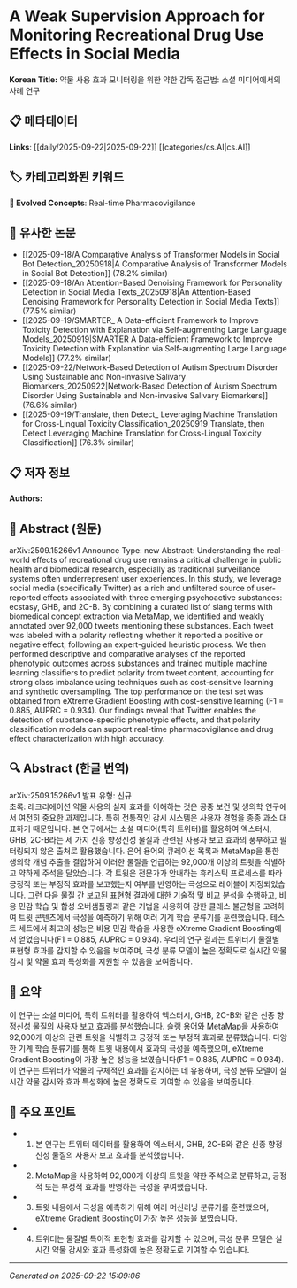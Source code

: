 # A Weak Supervision Approach for Monitoring Recreational Drug Use Effects in Social Media

**Korean Title:** 약물 사용 효과 모니터링을 위한 약한 감독 접근법: 소셜 미디어에서의 사례 연구

## 📋 메타데이터

**Links**: [[daily/2025-09-22|2025-09-22]] [[categories/cs.AI|cs.AI]]

## 🏷️ 카테고리화된 키워드
**🚀 Evolved Concepts**: Real-time Pharmacovigilance

## 🔗 유사한 논문
- [[2025-09-18/A Comparative Analysis of Transformer Models in Social Bot Detection_20250918|A Comparative Analysis of Transformer Models in Social Bot Detection]] (78.2% similar)
- [[2025-09-18/An Attention-Based Denoising Framework for Personality Detection in Social Media Texts_20250918|An Attention-Based Denoising Framework for Personality Detection in Social Media Texts]] (77.5% similar)
- [[2025-09-19/SMARTER_ A Data-efficient Framework to Improve Toxicity Detection with Explanation via Self-augmenting Large Language Models_20250919|SMARTER A Data-efficient Framework to Improve Toxicity Detection with Explanation via Self-augmenting Large Language Models]] (77.2% similar)
- [[2025-09-22/Network-Based Detection of Autism Spectrum Disorder Using Sustainable and Non-invasive Salivary Biomarkers_20250922|Network-Based Detection of Autism Spectrum Disorder Using Sustainable and Non-invasive Salivary Biomarkers]] (76.6% similar)
- [[2025-09-19/Translate, then Detect_ Leveraging Machine Translation for Cross-Lingual Toxicity Classification_20250919|Translate, then Detect Leveraging Machine Translation for Cross-Lingual Toxicity Classification]] (76.3% similar)

## 📋 저자 정보

**Authors:** 

## 📄 Abstract (원문)

arXiv:2509.15266v1 Announce Type: new 
Abstract: Understanding the real-world effects of recreational drug use remains a critical challenge in public health and biomedical research, especially as traditional surveillance systems often underrepresent user experiences. In this study, we leverage social media (specifically Twitter) as a rich and unfiltered source of user-reported effects associated with three emerging psychoactive substances: ecstasy, GHB, and 2C-B. By combining a curated list of slang terms with biomedical concept extraction via MetaMap, we identified and weakly annotated over 92,000 tweets mentioning these substances. Each tweet was labeled with a polarity reflecting whether it reported a positive or negative effect, following an expert-guided heuristic process. We then performed descriptive and comparative analyses of the reported phenotypic outcomes across substances and trained multiple machine learning classifiers to predict polarity from tweet content, accounting for strong class imbalance using techniques such as cost-sensitive learning and synthetic oversampling. The top performance on the test set was obtained from eXtreme Gradient Boosting with cost-sensitive learning (F1 = 0.885, AUPRC = 0.934). Our findings reveal that Twitter enables the detection of substance-specific phenotypic effects, and that polarity classification models can support real-time pharmacovigilance and drug effect characterization with high accuracy.

## 🔍 Abstract (한글 번역)

arXiv:2509.15266v1 발표 유형: 신규  
초록: 레크리에이션 약물 사용의 실제 효과를 이해하는 것은 공중 보건 및 생의학 연구에서 여전히 중요한 과제입니다. 특히 전통적인 감시 시스템은 사용자 경험을 종종 과소 대표하기 때문입니다. 본 연구에서는 소셜 미디어(특히 트위터)를 활용하여 엑스터시, GHB, 2C-B라는 세 가지 신흥 향정신성 물질과 관련된 사용자 보고 효과의 풍부하고 필터링되지 않은 출처로 활용했습니다. 은어 용어의 큐레이션 목록과 MetaMap을 통한 생의학 개념 추출을 결합하여 이러한 물질을 언급하는 92,000개 이상의 트윗을 식별하고 약하게 주석을 달았습니다. 각 트윗은 전문가가 안내하는 휴리스틱 프로세스를 따라 긍정적 또는 부정적 효과를 보고했는지 여부를 반영하는 극성으로 레이블이 지정되었습니다. 그런 다음 물질 간 보고된 표현형 결과에 대한 기술적 및 비교 분석을 수행하고, 비용 민감 학습 및 합성 오버샘플링과 같은 기법을 사용하여 강한 클래스 불균형을 고려하여 트윗 콘텐츠에서 극성을 예측하기 위해 여러 기계 학습 분류기를 훈련했습니다. 테스트 세트에서 최고의 성능은 비용 민감 학습을 사용한 eXtreme Gradient Boosting에서 얻었습니다(F1 = 0.885, AUPRC = 0.934). 우리의 연구 결과는 트위터가 물질별 표현형 효과를 감지할 수 있음을 보여주며, 극성 분류 모델이 높은 정확도로 실시간 약물 감시 및 약물 효과 특성화를 지원할 수 있음을 보여줍니다.

## 📝 요약

이 연구는 소셜 미디어, 특히 트위터를 활용하여 엑스터시, GHB, 2C-B와 같은 신종 향정신성 물질의 사용자 보고 효과를 분석했습니다. 슬랭 용어와 MetaMap을 사용하여 92,000개 이상의 관련 트윗을 식별하고 긍정적 또는 부정적 효과로 분류했습니다. 다양한 기계 학습 분류기를 통해 트윗 내용에서 효과의 극성을 예측했으며, eXtreme Gradient Boosting이 가장 높은 성능을 보였습니다(F1 = 0.885, AUPRC = 0.934). 이 연구는 트위터가 약물의 구체적인 효과를 감지하는 데 유용하며, 극성 분류 모델이 실시간 약물 감시와 효과 특성화에 높은 정확도로 기여할 수 있음을 보여줍니다.

## 🎯 주요 포인트

- 1. 본 연구는 트위터 데이터를 활용하여 엑스터시, GHB, 2C-B와 같은 신종 향정신성 물질의 사용자 보고 효과를 분석했습니다.

- 2. MetaMap을 사용하여 92,000개 이상의 트윗을 약한 주석으로 분류하고, 긍정적 또는 부정적 효과를 반영하는 극성을 부여했습니다.

- 3. 트윗 내용에서 극성을 예측하기 위해 여러 머신러닝 분류기를 훈련했으며, eXtreme Gradient Boosting이 가장 높은 성능을 보였습니다.

- 4. 트위터는 물질별 특이적 표현형 효과를 감지할 수 있으며, 극성 분류 모델은 실시간 약물 감시와 효과 특성화에 높은 정확도로 기여할 수 있습니다.

---

*Generated on 2025-09-22 15:09:06*
